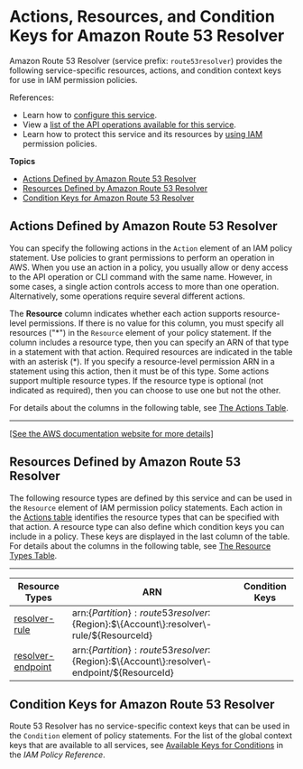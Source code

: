 # Actions, Resources, and Condition Keys for Amazon Route 53 Resolver<a name="list_amazonroute53resolver"></a>

Amazon Route 53 Resolver \(service prefix: `route53resolver`\) provides the following service\-specific resources, actions, and condition context keys for use in IAM permission policies\.

References:
+ Learn how to [configure this service](https://docs.aws.amazon.com/Route53/latest/DeveloperGuide/)\.
+ View a [list of the API operations available for this service](https://docs.aws.amazon.com/Route53/latest/APIReference/)\.
+ Learn how to protect this service and its resources by [using IAM](https://docs.aws.amazon.com/Route53/latest/DeveloperGuide/auth-and-access-control.html) permission policies\.

**Topics**
+ [Actions Defined by Amazon Route 53 Resolver](#amazonroute53resolver-actions-as-permissions)
+ [Resources Defined by Amazon Route 53 Resolver](#amazonroute53resolver-resources-for-iam-policies)
+ [Condition Keys for Amazon Route 53 Resolver](#amazonroute53resolver-policy-keys)

## Actions Defined by Amazon Route 53 Resolver<a name="amazonroute53resolver-actions-as-permissions"></a>

You can specify the following actions in the `Action` element of an IAM policy statement\. Use policies to grant permissions to perform an operation in AWS\. When you use an action in a policy, you usually allow or deny access to the API operation or CLI command with the same name\. However, in some cases, a single action controls access to more than one operation\. Alternatively, some operations require several different actions\.

The **Resource** column indicates whether each action supports resource\-level permissions\. If there is no value for this column, you must specify all resources \("\*"\) in the `Resource` element of your policy statement\. If the column includes a resource type, then you can specify an ARN of that type in a statement with that action\. Required resources are indicated in the table with an asterisk \(\*\)\. If you specify a resource\-level permission ARN in a statement using this action, then it must be of this type\. Some actions support multiple resource types\. If the resource type is optional \(not indicated as required\), then you can choose to use one but not the other\.

For details about the columns in the following table, see [The Actions Table](reference_policies_actions-resources-contextkeys.md#actions_table)\.


****  
[\[See the AWS documentation website for more details\]](http://docs.aws.amazon.com/IAM/latest/UserGuide/list_amazonroute53resolver.html)

## Resources Defined by Amazon Route 53 Resolver<a name="amazonroute53resolver-resources-for-iam-policies"></a>

The following resource types are defined by this service and can be used in the `Resource` element of IAM permission policy statements\. Each action in the [Actions table](#amazonroute53resolver-actions-as-permissions) identifies the resource types that can be specified with that action\. A resource type can also define which condition keys you can include in a policy\. These keys are displayed in the last column of the table\. For details about the columns in the following table, see [The Resource Types Table](reference_policies_actions-resources-contextkeys.md#resources_table)\.


****  

| Resource Types | ARN | Condition Keys | 
| --- | --- | --- | 
|   [ resolver\-rule ](https://docs.aws.amazon.com/Route53/latest/DeveloperGuide/access-control-overview.html#access-control-resources)  |  arn:$\{Partition\}:route53resolver:$\{Region\}:$\{Account\}:resolver\-rule/$\{ResourceId\}  |  | 
|   [ resolver\-endpoint ](https://docs.aws.amazon.com/Route53/latest/DeveloperGuide/access-control-overview.html#access-control-resources)  |  arn:$\{Partition\}:route53resolver:$\{Region\}:$\{Account\}:resolver\-endpoint/$\{ResourceId\}  |  | 

## Condition Keys for Amazon Route 53 Resolver<a name="amazonroute53resolver-policy-keys"></a>

Route 53 Resolver has no service\-specific context keys that can be used in the `Condition` element of policy statements\. For the list of the global context keys that are available to all services, see [Available Keys for Conditions](reference_policies_condition-keys.html#AvailableKeys) in the *IAM Policy Reference*\.